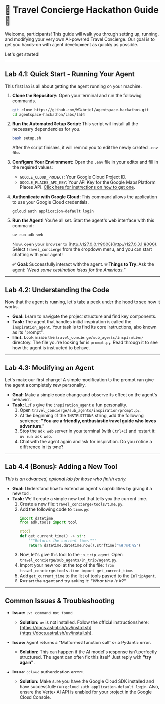 # 🚀 Travel Concierge Hackathon Guide 🚀

Welcome, participants! This guide will walk you through setting up, running, and modifying your very own AI-powered Travel Concierge. Our goal is to get you hands-on with agent development as quickly as possible.

Let's get started!

---

## Lab 4.1: Quick Start - Running Your Agent

This first lab is all about getting the agent running on your machine.

1.  **Clone the Repository:**
    Open your terminal and run the following commands.

    ```bash
    git clone https://github.com/WGabriel/agentspace-hackathon.git
    cd agentspace-hackathon/labs/lab4
    ```

2.  **Run the Automated Setup Script:**
    This script will install all the necessary dependencies for you.

    ```bash
    bash setup.sh
    ```
    After the script finishes, it will remind you to edit the newly created `.env` file.

3.  **Configure Your Environment:**
    Open the `.env` file in your editor and fill in the required values:
    *   `GOOGLE_CLOUD_PROJECT`: Your Google Cloud Project ID.
    *   `GOOGLE_PLACES_API_KEY`: Your API Key for the Google Maps Platform Places API. [Click here for instructions on how to get one](https://developers.google.com/maps/documentation/places/web-service/get-api-key).

4.  **Authenticate with Google Cloud:**
    This command allows the application to use your Google Cloud credentials.
    ```bash
    gcloud auth application-default login
    ```

5.  **Run the Agent!**
    You're all set. Start the agent's web interface with this command:
    ```bash
    uv run adk web
    ```
    Now, open your browser to [http://127.0.0.1:8000](http://127.0.0.1:8000). Select `travel_concierge` from the dropdown menu, and you can start chatting with your agent!

    **✅ Goal:** Successfully interact with the agent.
    **💡 Things to Try:** Ask the agent: *"Need some destination ideas for the Americas."*

---

## Lab 4.2: Understanding the Code

Now that the agent is running, let's take a peek under the hood to see how it works.

*   **Goal:** Learn to navigate the project structure and find key components.
*   **Task:** The agent that handles initial inspiration is called the `inspiration_agent`. Your task is to find its core instructions, also known as its "prompt".
*   **Hint:** Look inside the `travel_concierge/sub_agents/inspiration/` directory. The file you're looking for is `prompt.py`. Read through it to see how the agent is instructed to behave.

---

## Lab 4.3: Modifying an Agent

Let's make our first change! A simple modification to the prompt can give the agent a completely new personality.

*   **Goal:** Make a simple code change and observe its effect on the agent's behavior.
*   **Task:** Let's give the `inspiration_agent` a fun personality.
    1.  Open `travel_concierge/sub_agents/inspiration/prompt.py`.
    2.  At the beginning of the `INSTRUCTIONS` string, add the following sentence: **"You are a friendly, enthusiastic travel guide who loves adventure."**
    3.  Stop the `adk web` server in your terminal (with `Ctrl+C`) and restart it: `uv run adk web`.
    4.  Chat with the agent again and ask for inspiration. Do you notice a difference in its tone?

---

## Lab 4.4 (Bonus): Adding a New Tool

*This is an advanced, optional lab for those who finish early.*

*   **Goal:** Understand how to extend an agent's capabilities by giving it a new tool.
*   **Task:** We'll create a simple new tool that tells you the current time.
    1.  Create a new file: `travel_concierge/tools/time.py`.
    2.  Add the following code to `time.py`:
        ```python
        import datetime
        from adk.tools import tool

        @tool
        def get_current_time() -> str:
            """Returns the current time."""
            return datetime.datetime.now().strftime("%H:%M:%S")
        ```
    3.  Now, let's give this tool to the `in_trip_agent`. Open `travel_concierge/sub_agents/in_trip/agent.py`.
    4.  Import your new tool at the top of the file: `from travel_concierge.tools.time import get_current_time`.
    5.  Add `get_current_time` to the list of tools passed to the `InTripAgent`.
    6.  Restart the agent and try asking it: *"What time is it?"*

---

## Common Issues & Troubleshooting

*   **Issue:** `uv: command not found`
    *   **Solution:** `uv` is not installed. Follow the official instructions here: [https://docs.astral.sh/uv/install.sh](https://docs.astral.sh/uv/install.sh).

*   **Issue:** Agent returns a "Malformed function call" or a Pydantic error.
    *   **Solution:** This can happen if the AI model's response isn't perfectly structured. The agent can often fix this itself. Just reply with **"try again"**.

*   **Issue:** `gcloud` authentication errors.
    *   **Solution:** Make sure you have the Google Cloud SDK installed and have successfully run `gcloud auth application-default login`. Also, ensure the Vertex AI API is enabled for your project in the Google Cloud Console.

